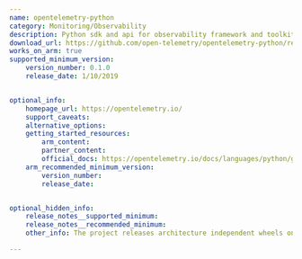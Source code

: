 ```yaml
---
name: opentelemetry-python
category: Monitoring/Observability
description: Python sdk and api for observability framework and toolkit designed to create and manage telemetry data such as traces, metrics, and logs.
download_url: https://github.com/open-telemetry/opentelemetry-python/releases
works_on_arm: true
supported_minimum_version:
    version_number: 0.1.0
    release_date: 1/10/2019


optional_info:
    homepage_url: https://opentelemetry.io/
    support_caveats:
    alternative_options:
    getting_started_resources:
        arm_content:
        partner_content:
        official_docs: https://opentelemetry.io/docs/languages/python/getting-started/
    arm_recommended_minimum_version:
        version_number:
        release_date:


optional_hidden_info:
    release_notes__supported_minimum:
    release_notes__recommended_minimum:
    other_info: The project releases architecture independent wheels on PYPI. There is already an issue raised for adding arm64 support https://github.com/open-telemetry/opentelemetry-python/issues/2697.

---
```

